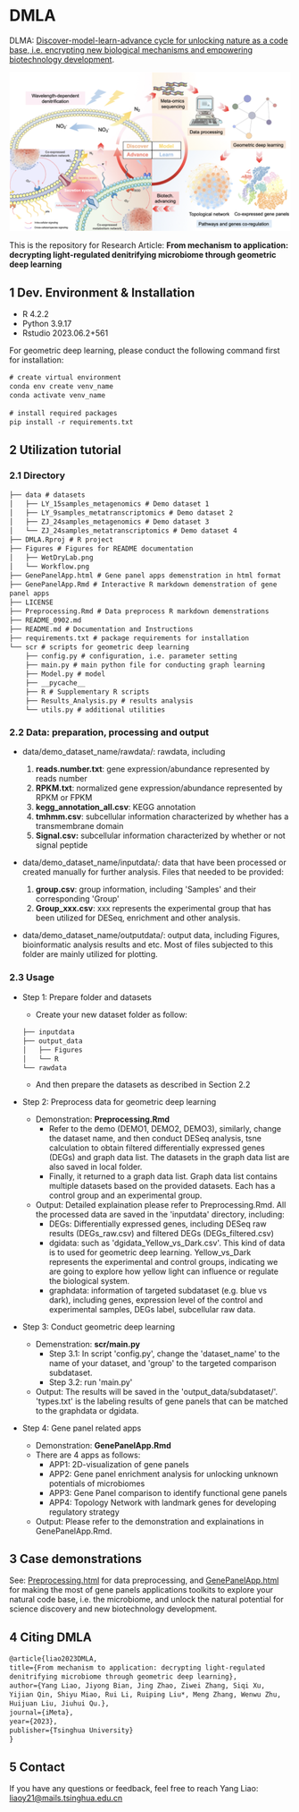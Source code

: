 # DMLA
DLMA: [Discover-model-learn-advance cycle for unlocking nature as a code base, i.e. encrypting new biological mechanisms and empowering biotechnology development]([url](https://onlinelibrary.wiley.com/doi/10.1002/imt2.162)). 

![WetDryLab](Figures/WetDryLab.png)

This is the repository for Research Article: **From mechanism to application: decrypting light-regulated denitrifying microbiome through geometric deep learning**

## 1 Dev. Environment & Installation

- R  4.2.2
- Python 3.9.17
- Rstudio 2023.06.2+561

For geometric deep learning, please conduct the following command first for installation: 

```
# create virtual environment
conda env create venv_name
conda activate venv_name

# install required packages
pip install -r requirements.txt
```

## 2 Utilization tutorial

### 2.1 Directory 

```
├── data # datasets
│   ├── LY_15samples_metagenomics # Demo dataset 1
│   ├── LY_9samples_metatranscriptomics # Demo dataset 2
│   ├── ZJ_24samples_metagenomics # Demo dataset 3
│   └── ZJ_24samples_metatranscriptomics # Demo dataset 4
├── DMLA.Rproj # R project
├── Figures # Figures for README documentation
│   ├── WetDryLab.png
│   └── Workflow.png
├── GenePanelApp.html # Gene panel apps demenstration in html format
├── GenePanelApp.Rmd # Interactive R markdown demenstration of gene panel apps
├── LICENSE 
├── Preprocessing.Rmd # Data preprocess R markdown demenstrations
├── README_0902.md
├── README.md # Documentation and Instructions
├── requirements.txt # package requirements for installation
└── scr # scripts for geometric deep learning 
    ├── config.py # configuration, i.e. parameter setting 
    ├── main.py # main python file for conducting graph learning 
    ├── Model.py # model
    ├── __pycache__
    ├── R # Supplementary R scripts
    ├── Results_Analysis.py # results analysis
    └── utils.py # additional utilities
```



### 2.2 Data: preparation, processing and output

- data/demo_dataset_name/rawdata/: rawdata, including
  1. **reads.number.txt**: gene expression/abundance represented by reads number
  2. **RPKM.txt**: normalized gene expression/abundance represented by RPKM or FPKM
  3. **kegg_annotation_all.csv**: KEGG annotation
  4. **tmhmm.csv**: subcellular information characterized by whether has a transmembrane domain
  5. **Signal.csv:** subcellular information characterized by whether or not signal peptide

- data/demo_dataset_name/inputdata/: data that have been processed or created manually for further analysis. Files that needed to be provided:
  1. **group.csv**: group information, including 'Samples' and their corresponding 'Group'
  2. **Group_xxx.csv**: xxx represents the experimental group that has been utilized for DESeq, enrichment and other analysis.
- data/demo_dataset_name/outputdata/: output data, including Figures, bioinformatic analysis results and etc. Most of files subjected to this folder are mainly utilized for plotting. 

### 2.3 Usage

- Step 1: Prepare folder and datasets

  - Create your new dataset folder as follow: 

  ```
  ├── inputdata
  ├── output_data
  │   ├── Figures
  │   └── R
  └── rawdata
  ```

  - And then prepare the datasets as described in Section 2.2 

- Step 2: Preprocess data for geometric deep learning 

  - Demonstration: **Preprocessing.Rmd**
    - Refer to the demo (DEMO1, DEMO2, DEMO3), similarly, change the dataset name, and then conduct DESeq analysis, tsne calculation to obtain filtered differentially expressed genes (DEGs) and graph data list. The datasets in the graph data list are also saved in local folder. 
    - Finally, it returned to a graph data list. Graph data list contains multiple datasets based on the provided datasets. Each has a control group and an experimental group. 
  - Output: Detailed explaination please refer to Preprocessing.Rmd. All the processed data are saved in the 'inputdata' directory, including: 
    - DEGs: Differentially expressed genes, including DESeq raw results (DEGs_raw.csv) and filtered DEGs (DEGs_filtered.csv)
    - dgidata: such as 'dgidata_Yellow_vs_Dark.csv'. This kind of data is to used for geometric deep learning. Yellow_vs_Dark represents the experimental and control groups, indicating we are going to explore how yellow light can influence or regulate the biological system.
    - graphdata: information of targeted subdataset (e.g. blue vs dark), including genes, expression level of the control and experimental samples, DEGs label, subcellular raw data.

- Step 3: Conduct geometric deep learning 

  - Demenstration: **scr/main.py**
    - Step 3.1: In script 'config.py', change the 'dataset_name' to the name of your dataset, and 'group' to the targeted comparison subdataset.
    - Step 3.2: run 'main.py'
  - Output: The results will be saved in the 'output_data/subdataset/'. 'types.txt' is the labeling results of gene panels that can be matched to the graphdata or dgidata. 

- Step 4: Gene panel related apps

  - Demonstration: **GenePanelApp.Rmd**
  - There are 4 apps as follows: 
    - APP1: 2D-visualization of gene panels
    - APP2: Gene panel enrichment analysis for unlocking unknown potentials of microbiomes
    - APP3: Gene Panel comparison to identify functional gene panels
    - APP4: Topology Network with landmark genes for developing regulatory strategy
  - Output: Please refer to the demonstration and explainations in GenePanelApp.Rmd.

## 3 Case demonstrations 

See: [Preprocessing.html](https://github.com/YoungeLiao/DMLA/blob/main/Preprocessing.html) for data preprocessing, and [GenePanelApp.html](https://github.com/YoungeLiao/DMLA/blob/main/GenePanelApp.html) for making the most of gene panels applications toolkits to explore your natural code base, i.e. the microbiome, and unlock the natural potential for science discovery and new biotechnology development. 

## 4 Citing DMLA

```
@article{liao2023DMLA,
title={From mechanism to application: decrypting light-regulated denitrifying microbiome through geometric deep learning},
author={Yang Liao, Jiyong Bian, Jing Zhao, Ziwei Zhang, Siqi Xu, Yijian Qin, Shiyu Miao, Rui Li, Ruiping Liu*, Meng Zhang, Wenwu Zhu, Huijuan Liu, Jiuhui Qu.},
journal={iMeta},
year={2023},
publisher={Tsinghua University}
}
```

## 5 Contact

If you have any questions or feedback, feel free to reach Yang Liao: liaoy21@mails.tsinghua.edu.cn 
